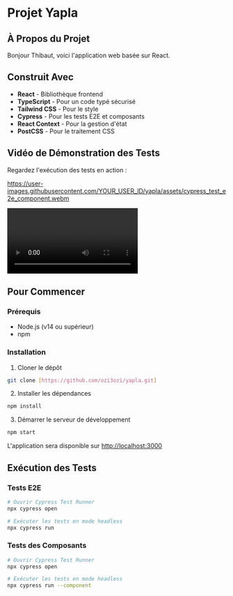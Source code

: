 # Projet Yapla

## À Propos du Projet

Bonjour Thibaut, voici l'application web basée sur React.

## Construit Avec

- **React** - Bibliothèque frontend
- **TypeScript** - Pour un code typé sécurisé
- **Tailwind CSS** - Pour le style
- **Cypress** - Pour les tests E2E et composants
- **React Context** - Pour la gestion d'état
- **PostCSS** - Pour le traitement CSS

## Vidéo de Démonstration des Tests

Regardez l'exécution des tests en action :

https://user-images.githubusercontent.com/YOUR_USER_ID/yapla/assets/cypress_test_e2e_component.webm

<video src="public/assets/cypress_test_e2e_component.webm" controls></video>

## Pour Commencer

### Prérequis

- Node.js (v14 ou supérieur)
- npm

### Installation

1. Cloner le dépôt
```bash
git clone [https://github.com/ozi3ozi/yapla.git]
```

2. Installer les dépendances
```bash
npm install
```

3. Démarrer le serveur de développement
```bash
npm start
```
L'application sera disponible sur [http://localhost:3000](http://localhost:3000)

## Exécution des Tests

### Tests E2E
```bash
# Ouvrir Cypress Test Runner
npx cypress open

# Exécuter les tests en mode headless
npx cypress run
```

### Tests des Composants
```bash
# Ouvrir Cypress Test Runner
npx cypress open

# Exécuter les tests en mode headless
npx cypress run --component
```
